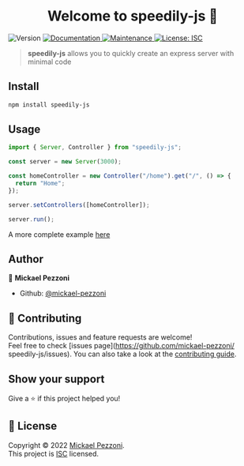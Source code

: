 <h1 align="center">Welcome to speedily-js 👋</h1>
<p>
  <img alt="Version" src="https://img.shields.io/badge/version-0.0.4-blue.svg?cacheSeconds=2592000" />
  <a href="https://mickael-pezzoni.github.io/speedily-js/" target="_blank">
    <img alt="Documentation" src="https://img.shields.io/badge/documentation-yes-brightgreen.svg" />
  </a>
  <a href="https://github.com/mickael-pezzoni/speedily-js/graphs/commit-activity" target="_blank">
    <img alt="Maintenance" src="https://img.shields.io/badge/Maintained%3F-yes-green.svg" />
  </a>
  <a href="https://github.com/mickael-pezzoni/speedily-js/blob/master/LICENSE" target="_blank">
    <img alt="License: ISC" src="https://img.shields.io/github/license/mickael-pezzoni/  speedily-js" />
  </a>
</p>

> **speedily-js** allows you to quickly create an express server with minimal code

## Install

```sh
npm install speedily-js
```

## Usage

```ts
import { Server, Controller } from "speedily-js";

const server = new Server(3000);

const homeController = new Controller("/home").get("/", () => {
  return "Home";
});

server.setControllers([homeController]);

server.run();

```
A more complete example [here](https://github.com/mickael-pezzoni/example-speedily-js)

## Author

👤 **Mickael Pezzoni**

* Github: [@mickael-pezzoni](https://github.com/mickael-pezzoni)

## 🤝 Contributing

Contributions, issues and feature requests are welcome!<br />Feel free to check [issues page](https://github.com/mickael-pezzoni/  speedily-js/issues). You can also take a look at the [contributing guide](https://github.com/mickael-pezzoni/speedily-js/blob/master/CONTRIBUTING.md).

## Show your support

Give a ⭐️ if this project helped you!

## 📝 License

Copyright © 2022 [Mickael Pezzoni](https://github.com/mickael-pezzoni).<br />
This project is [ISC](https://github.com/mickael-pezzoni/speedily-js/blob/master/LICENSE) licensed.
